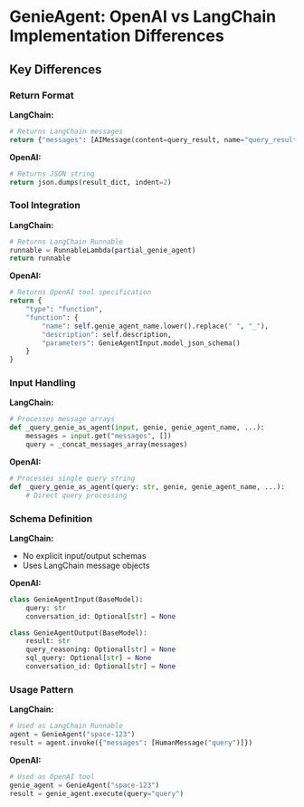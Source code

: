 # GenieAgent: OpenAI vs LangChain Implementation Differences

## Key Differences

### **Return Format**
**LangChain:**
```python
# Returns LangChain messages
return {"messages": [AIMessage(content=query_result, name="query_result")]}
```

**OpenAI:**
```python
# Returns JSON string
return json.dumps(result_dict, indent=2)
```

### **Tool Integration**
**LangChain:**
```python
# Returns LangChain Runnable
runnable = RunnableLambda(partial_genie_agent)
return runnable
```

**OpenAI:**
```python
# Returns OpenAI tool specification
return {
    "type": "function",
    "function": {
        "name": self.genie_agent_name.lower().replace(" ", "_"),
        "description": self.description,
        "parameters": GenieAgentInput.model_json_schema()
    }
}
```

### **Input Handling**
**LangChain:**
```python
# Processes message arrays
def _query_genie_as_agent(input, genie, genie_agent_name, ...):
    messages = input.get("messages", [])
    query = _concat_messages_array(messages)
```

**OpenAI:**
```python
# Processes single query string
def _query_genie_as_agent(query: str, genie, genie_agent_name, ...):
    # Direct query processing
```

### **Schema Definition**
**LangChain:**
- No explicit input/output schemas
- Uses LangChain message objects

**OpenAI:**
```python
class GenieAgentInput(BaseModel):
    query: str
    conversation_id: Optional[str] = None

class GenieAgentOutput(BaseModel):
    result: str
    query_reasoning: Optional[str] = None
    sql_query: Optional[str] = None
    conversation_id: Optional[str] = None
```

### **Usage Pattern**
**LangChain:**
```python
# Used as LangChain Runnable
agent = GenieAgent("space-123")
result = agent.invoke({"messages": [HumanMessage("query")]})
```

**OpenAI:**
```python
# Used as OpenAI tool
genie_agent = GenieAgent("space-123")
result = genie_agent.execute(query="query")
```

